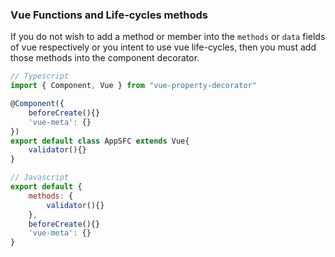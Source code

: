 ### Vue Functions and Life-cycles methods
If you do not wish to add a method or member into the `methods` or `data` fields of vue respectively or you intent to use vue life-cycles, then you must add those methods into the component decorator.
```ts
// Typescript
import { Component, Vue } from "vue-property-decorator"

@Component({
	beforeCreate(){}
	'vue-meta': {}
})
export default class AppSFC extends Vue{
	validator(){}
}
```
```js
// Javascript
export default {
	methods: {
		validator(){}
	},
	beforeCreate(){}
	'vue-meta': {}
}
```